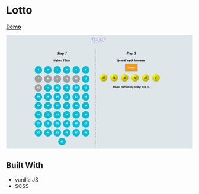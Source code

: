 # Lotto
**[Demo](https://codepen.io/Melisandre860/pen/rrrmqB)**

![alt text](https://github.com/Ines86/lotto/blob/master/img/lotto.jpg "lotto app")

## Built With
* vanilla JS
* SCSS
